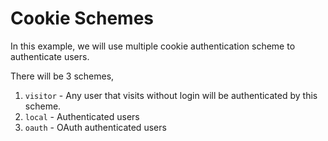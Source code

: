 ﻿# Cookie Schemes

In this example, we will use multiple cookie authentication scheme to authenticate users.

There will be 3 schemes,

1. `visitor` - Any user that visits without login will be authenticated by this scheme.
1. `local` - Authenticated users
1. `oauth` - OAuth authenticated users


